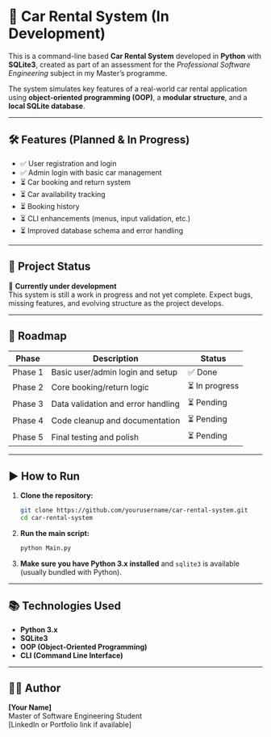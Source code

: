 # 🚗 Car Rental System (In Development)

This is a command-line based **Car Rental System** developed in **Python** with **SQLite3**, created as part of an assessment for the *Professional Software Engineering* subject in my Master’s programme.

The system simulates key features of a real-world car rental application using **object-oriented programming (OOP)**, a **modular structure**, and a **local SQLite database**.

---

## 🛠 Features (Planned & In Progress)

- ✅ User registration and login  
- ✅ Admin login with basic car management  
- ⏳ Car booking and return system  
- ⏳ Car availability tracking  
- ⏳ Booking history  
- ⏳ CLI enhancements (menus, input validation, etc.)  
- ⏳ Improved database schema and error handling  

---

## 📌 Project Status

🔧 **Currently under development**  
This system is still a work in progress and not yet complete. Expect bugs, missing features, and evolving structure as the project develops.

---

## 📍 Roadmap

| Phase        | Description                           | Status        |
|--------------|---------------------------------------|---------------|
| Phase 1      | Basic user/admin login and setup      | ✅ Done        |
| Phase 2      | Core booking/return logic             | ⏳ In progress |
| Phase 3      | Data validation and error handling    | ⏳ Pending     |
| Phase 4      | Code cleanup and documentation        | ⏳ Pending     |
| Phase 5      | Final testing and polish              | ⏳ Pending     |

---

## ▶️ How to Run

1. **Clone the repository:**

   ```bash
   git clone https://github.com/yourusername/car-rental-system.git
   cd car-rental-system
   ```

2. **Run the main script:**

   ```bash
   python Main.py
   ```

3. **Make sure you have Python 3.x installed** and `sqlite3` is available (usually bundled with Python).

---

## 📚 Technologies Used

- **Python 3.x**
- **SQLite3**
- **OOP (Object-Oriented Programming)**
- **CLI (Command Line Interface)**

---

## 🙋‍♂️ Author

**[Your Name]**  
Master of Software Engineering Student  
[LinkedIn or Portfolio link if available]